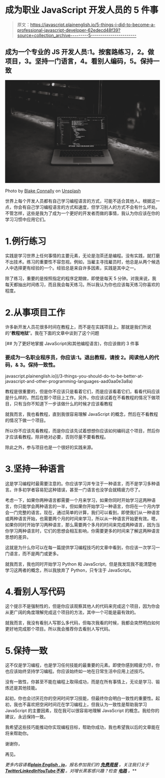 # 成为职业 JavaScript 开发人员的 5 件事

> 原文：<https://javascript.plainenglish.io/5-things-i-did-to-become-a-professional-javascript-developer-62edecd48f39?source=collection_archive---------5----------------------->

## 成为一个专业的 JS 开发人员:1。按套路练习，2。做项目，3。坚持一门语言，4。看别人编码，5。保持一致

![](img/19d2a61d963a0ef0b82298d85cc9d54a.png)

Photo by [Blake Connally](https://unsplash.com/@blakeconnally?utm_source=unsplash&utm_medium=referral&utm_content=creditCopyText) on [Unsplash](https://unsplash.com/s/photos/javascript?utm_source=unsplash&utm_medium=referral&utm_content=creditCopyText)

世界上每个开发人员都有自己学习编程语言的方式，可能不适合其他人。根据这一点，你会有自己学习编程语言的方式和速度，但学习别人的方式不会有什么坏处。不管怎样，这些是我为了成为一个更好的开发者而做的事情，我认为你应该在你的学习习惯中应用它们。

# 1.例行练习

实践是学习世界上任何事情的主要元素，无论是泡茶还是编程。没有实践，就打磨不出技术。练习的重要性不容忽视。例如，当雇主寻找雇员时，他总是从两个候选人中选择更有经验的一个。经验总是来自许多因素，实践是其中之一。

除了练习，重要的是按照指定的程序定期做，即使是每天 5 分钟。对我来说，我每天都抽出时间练习，而且我会每天练习。所以我认为你也应该每天练习你喜欢的程度。

# 2.从事项目工作

许多新开发人员花很多时间在教程上，而不是在实践项目上。那就是我们所说的“**教程地狱**”。我在下面的文章中谈到了这个问题

[](/3-things-you-should-do-to-be-better-at-javascript-and-other-programming-languages-aad0aa0e3a8a) [## 为了更好地掌握 JavaScript(和其他编程语言)，你应该做的 3 件事

### 要成为一名职业程序员，你应该:1。退出教程，请按 2。阅读他人的代码，& 3。保持一致性。

javascript.plainenglish.io](/3-things-you-should-do-to-be-better-at-javascript-and-other-programming-languages-aad0aa0e3a8a) 

教程是很重要的，但是你不应该只是看着它们，而是应该看着它们，看看代码应该是什么样的，然后在那个项目上工作。另外，你应该试着在不看教程的情况下做项目，只有当你不知道下一步该做什么的时候才应该看教程

就我而言，我也看教程，直到我很容易理解 JavaScript 的概念，然后在不看教程的情况下做一个项目。

所以你不应该先看教程，而是你应该先试着想想你应该如何编码这个项目，然后你才应该看教程。除非绝对必要，否则尽量不要看教程。

除此之外，参与项目也是一个很好的实践来源。

# 3.坚持一种语言

这是学习编程时最需要注意的。你应该学习并专注于一种语言，而不是学习多种语言。许多初学者容易犯这种错误，甚至一门语言也没学会就精疲力尽了。

考虑一下，如果你两种语言都需要一个月来学习，如果你同时开始学习这两种语言，你只能学会两种语言的一半，但如果你开始学习一种语言，你将在一个月内学会一门完整的语言。现在，通过简单的计算，我们可以看到，即使我们从一种语言或两种语言开始，也需要两个月的时间来学习，所以从一种语言开始更有效。嗯，如果你同时开始学习两种语言，那么需要两个多月的时间来完成两种语言，因为当你学习两种语言时，它们的思想会相互影响，你需要更多的时间来了解这两种语言思想的差异。

这就是为什么你可以在每一篇提供学习编程技巧的文章中看到，你应该一次学习一门语言，而不是两门或更多。

就我而言，我也同时开始学习 Python 和 JavaScript，但是我发现我不能清楚地学习这两者的概念，所以我放弃了 Python，只专注于 JavaScript。

# 4.看别人写代码

这个提示不是强制性的，但是你应该观察其他人的代码来完成这个项目，因为你会从更广阔的角度理解完成这个项目的方法，其中一个可能是最有效的。

就我而言，我没有看别人写那么多代码，但每次我看的时候，我都会突然明白如何更好地完成那个项目。所以我会推荐你去看别人写代码。

# 5.保持一致

这不仅是学习编程，也是学习任何技能的最重要的元素。即使你感到精疲力尽，你也应该始终坚持学习编程。你应该始终如一地在日常生活中应用上述技巧。

没有一致性，你甚至不能在编程上取得成功，而是在所有事情上，无论是学习、锻炼还是其他技能。

起初，你也会讨厌花你的空闲时间学习技能，但最终你会明白一致性的重要性。起初，我也不喜欢把空闲时间花在学习编程上，但我认为一致性是帮助我学习 JavaScript 的主要因素，现在我可以很容易地理解 JavaScript 的概念。我给你的建议，永远保持一致。

我希望这些技巧能推动你实现编程目标，帮助你成功，我也希望我以后的文章能在将来帮助你。

谢谢你，

再见。

*更多内容请看*[***plain English . io***](https://plainenglish.io/)*。报名参加我们的* [***免费周报***](http://newsletter.plainenglish.io/) *。关注我们关于*[***Twitter***](https://twitter.com/inPlainEngHQ)[***LinkedIn***](https://www.linkedin.com/company/inplainenglish/)*[***YouTube***](https://www.youtube.com/channel/UCtipWUghju290NWcn8jhyAw)*[***不和***](https://discord.gg/GtDtUAvyhW) *。对增长黑客感兴趣？检查* [***电路***](https://circuit.ooo/) *。***
